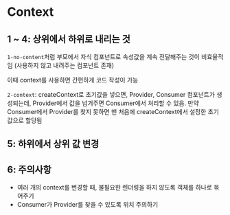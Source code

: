# Context

## 1 ~ 4: 상위에서 하위로 내리는 것

`1-no-content`처럼 부모에서 자식 컴포넌트로 속성값을 계속 전달해주는 것이 비효율적임 (사용하지 않고 내려주는 컴포넌트 존재)

이때 context를 사용하면 간편하게 코드 작성이 가능

`2-context`: createContext로 초기값을 넣으면, Provider, Consumer 컴포넌트가 생성되는데, Provider에서 값을 넘겨주면 Consumer에서 처리할 수 있음. 만약 Consumer에서 Provider를 찾지 못하면 맨 처음에 createContext에서 설정한 초기값으로 할당됨

## 5: 하위에서 상위 값 변경

## 6: 주의사항

- 여러 개의 context를 변경할 때, 불필요한 렌더링을 하지 않도록 객체를 하나로 묶어주기
- Consumer가 Provider를 찾을 수 있도록 위치 주의하기
